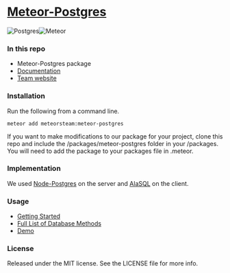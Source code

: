 # [Meteor-Postgres](http://www.meteorpostgres.com/)


![Postgres](https://s3-us-west-1.amazonaws.com/treebookicons/postgresql_logo.jpg "Postgres")![Meteor](https://s3-us-west-1.amazonaws.com/treebookicons/meteor-logo.png  "Meteor")

### In this repo

* Meteor-Postgres package
* [Documentation](https://github.com/meteor-stream/meteor-postgres/wiki/Getting-Started)
* [Team website](http://www.meteorelephant.com/)

### Installation

Run the following from a command line.

    meteor add meteorsteam:meteor-postgres

If you want to make modifications to our package for your project, clone this repo and include the /packages/meteor-postgres folder in your /packages. You will need to add the package to your packages file in .meteor.

### Implementation

We used [Node-Postgres](https://github.com/brianc/node-postgres) on the server and [AlaSQL](https://github.com/agershun/alasql) on the client.

### Usage

* [Getting Started](https://github.com/meteor-stream/meteor-postgres/wiki/Getting-Started)
* [Full List of Database Methods](https://github.com/meteor-stream/meteor-postgres/wiki/Database-Methods)
* [Demo](http://spaceelephant.meteor.com)


### License

Released under the MIT license. See the LICENSE file for more info.
